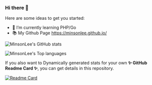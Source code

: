 ### Hi there 👋

Here are some ideas to get you started:

- 🌱 I’m currently learning PHP/Go
- 📚 My Github Page https://minsonlee.github.io/

![MinsonLee's GitHub stats](https://github-readme-stats.vercel.app/api?username=minsonlee&count_private=true&show_icons=true&theme=tokyonight)

![MinsonLee's Top languages](https://github-readme-stats.vercel.app/api/top-langs/?username=minsonlee&layout=compact&theme=highcontrast)

If you also want to Dynamically generated stats for your own **✨ GitHub Readme Card ✨**, you can get details in this repository.

[![Readme Card](https://github-readme-stats.vercel.app/api/pin/?username=anuraghazra&repo=github-readme-stats&theme=blue-green)](https://github.com/anuraghazra/github-readme-stats)

<!--
**MinsonLee/MinsonLee** is a ✨ _special_ ✨ repository because its `README.md` (this file) appears on your GitHub profile.

- 🔭 I’m currently working on ...
- 👯 I’m looking to collaborate on ...
- 🤔 I’m looking for help with ...
- 💬 Ask me about ...
- 📫 How to reach me: ...
- 😄 Pronouns: ...
- ⚡ Fun fact: ...

-->
